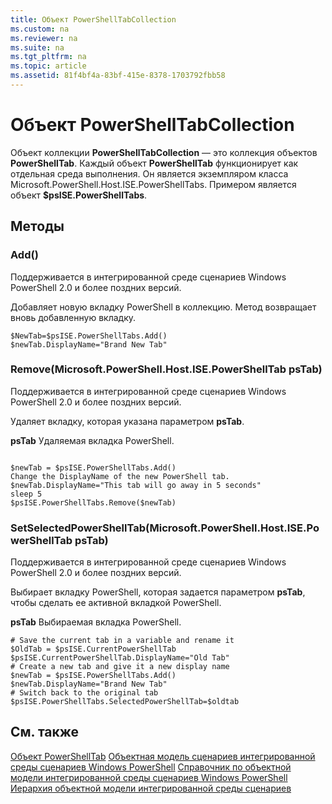 ```yaml
---
title: Объект PowerShellTabCollection
ms.custom: na
ms.reviewer: na
ms.suite: na
ms.tgt_pltfrm: na
ms.topic: article
ms.assetid: 81f4bf4a-83bf-415e-8378-1703792fbb58
---
```

# Объект PowerShellTabCollection
  Объект коллекции **PowerShellTabCollection** — это коллекция объектов **PowerShellTab**. Каждый объект **PowerShellTab** функционирует как отдельная среда выполнения. Он является экземпляром класса Microsoft.PowerShell.Host.ISE.PowerShellTabs. Примером является объект **$psISE.PowerShellTabs**.

## Методы

### Add()
  Поддерживается в интегрированной среде сценариев Windows PowerShell 2.0 и более поздних версий. 

 Добавляет новую вкладку PowerShell в коллекцию. Метод возвращает вновь добавленную вкладку.

```
$NewTab=$psISE.PowerShellTabs.Add()
$newTab.DisplayName="Brand New Tab"
```

### Remove(Microsoft.PowerShell.Host.ISE.PowerShellTab psTab)
  Поддерживается в интегрированной среде сценариев Windows PowerShell 2.0 и более поздних версий. 

 Удаляет вкладку, которая указана параметром **psTab**.

 **psTab**
 Удаляемая вкладка PowerShell.

```

$newTab = $psISE.PowerShellTabs.Add()
Change the DisplayName of the new PowerShell tab. 
$newTab.DisplayName="This tab will go away in 5 seconds" 
sleep 5 
$psISE.PowerShellTabs.Remove($newTab)
```

### SetSelectedPowerShellTab(Microsoft.PowerShell.Host.ISE.PowerShellTab psTab)
  Поддерживается в интегрированной среде сценариев Windows PowerShell 2.0 и более поздних версий. 

 Выбирает вкладку PowerShell, которая задается параметром **psTab**, чтобы сделать ее активной вкладкой PowerShell.

 **psTab**
 Выбираемая вкладка PowerShell.

```
# Save the current tab in a variable and rename it
$OldTab = $psISE.CurrentPowerShellTab
$psISE.CurrentPowerShellTab.DisplayName="Old Tab"
# Create a new tab and give it a new display name
$newTab = $psISE.PowerShellTabs.Add()
$newTab.DisplayName="Brand New Tab" 
# Switch back to the original tab
$psISE.PowerShellTabs.SelectedPowerShellTab=$oldtab
```

## См. также
 [Объект PowerShellTab](The-PowerShellTab-Object.md) 
 [Объектная модель сценариев интегрированной среды сценариев Windows PowerShell](../ise/The-Windows-PowerShell-ISE-Scripting-Object-Model.md) 
 [Справочник по объектной модели интегрированной среды сценариев Windows PowerShell](../ise/Windows-PowerShell-ISE-Object-Model-Reference.md) 
 [Иерархия объектной модели интегрированной среды сценариев](../ise/The-ISE-Object-Model-Hierarchy.md)

  


<!--HONumber=May16_HO2-->


